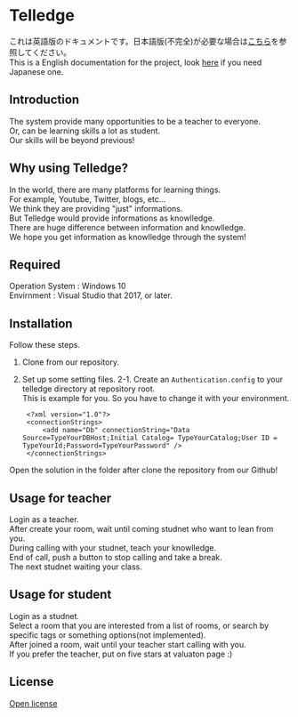 # Telledge
これは英語版のドキュメントです。日本語版(不完全)が必要な場合は[こちら](./README.ja.md)を参照してください。  
This is a English documentation for the project, look [here](./README.ja.md) if you need Japanese one.

## Introduction
The system provide many opportunities to be a teacher to everyone.  
Or, can be learning skills a lot as student.  
Our skills will be beyond previous!  

## Why using Telledge?
In the world, there are many platforms for learning things.  
For example, Youtube, Twitter, blogs, etc...  
We think they are providing "just" informations.  
But Telledge would provide informations as knowlledge.  
There are huge difference between information and knowlledge.  
We hope you get information as knowlledge through the system!

## Required
Operation System :  Windows 10  
Envirnment : Visual Studio that 2017, or later.  

## Installation
Follow these steps.
1. Clone from our repository.
2. Set up some setting files.
  2-1. Create an `Authentication.config` to your telledge directory at repository root.  
       This is example for you. So you have to change it with your environment.  
	   
		<?xml version="1.0"?>  
		<connectionStrings>  
    		<add name="Db" connectionString="Data Source=TypeYourDBHost;Initial Catalog= TypeYourCatalog;User ID = TypeYourId;Password=TypeYourPassword" />  
		</connectionStrings>  
	     
Open the solution in the folder after clone the repository from our Github!


## Usage for teacher
Login as a teacher.  
After create your room, wait until coming studnet who want to lean from you.  
During calling with your studnet, teach your knowlledge.  
End of call, push a button to stop calling and take a break.  
The next studnet waiting your class.  

## Usage for student
Login as a studnet.  
Select a room that you are interested from a list of rooms, or search by specific tags or something options(not implemented).    
After joined a room, wait until your teacher start calling with you.  
If you prefer the teacher, put on five stars at valuaton page :)  

## License
[Open license](./LICENSE)
